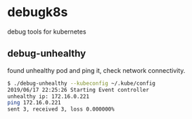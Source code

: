 # debugk8s

debug tools for kubernetes

## debug-unhealthy

found unhealthy pod and ping it, check network connectivity.

``` bash 
$ ./debug-unhealthy --kubeconfig ~/.kube/config
2019/06/17 22:25:26 Starting Event controller
unhealthy ip: 172.16.0.221
ping 172.16.0.221
sent 3, received 3, loss 0.000000%
```
